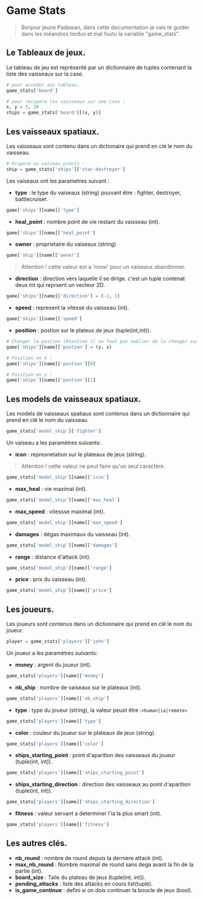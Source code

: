 # Game Stats
> Bonjour jeune Padawan, dans cette documentation je vais te guider dans les méandres tordus et mal foutu la variable "game_stats".

## Le Tableaux de jeux.
Le tableau de jeu est représenté par un dictionnaire de tuples contenant la liste des vaisseaux sur la case.

```python
# pour acceder aux tableau.
game_stats['board']

# pour recupere les vaisseaux sur une case :
x, y = 5, 10
chips = game_stats['board'][(x, y)]
```

## Les vaisseaux spatiaux.
Les vaisseaux sont contenu dans un dictionaire qui prend en clé le nom du vaisseau.

```python
# Rcupere un vaiseau precis :
ship = game_stats['ships']['star-destroyer']
```

Les vaiseaux ont les parametres suivant :
- **type** : le type du vaiseaux (string) pouvant être : fighter, destroyer, battlecruiser.
```python
game['ships'][name]['type']
```

- **heal_point** : nombre point de vie restant du vaisseau (int).
```python
game['ships'][name]['heal_point']
```

- **owner** : proprietaire du vaiseaux (string)
```python
game['ship'][name]['owner']
```
> Attention ! cette valeur est a '*none*' pour un vaiseaux abandonner.

- **direction** : direction vers laquelle il se dirige. c'est un tuple contenat deux int qui reprsent un vecteur 2D.
```python
game['ships'][name]['direction'] = (-1, 1)
```

- **speed** : represent la vitesse du vaisseau (int).
```python
game['ships'][name]['speed']
```

- **position** : postion sur le plateux de jeux (tuple(int,int)).

```python
# Changer la postion (Atention il ne faut pas oublier de la changer sur le plateau de jeu !):
game['ships'][name]['postion'] = (y, x)

# Position en X :
game['ships'][name]['postion'][0]

# Position en y :
game['ships'][name]['postion'][1]
```

## Les models de vaisseaux spatiaux.
Les models de vaisseaux spatiaux sont contenus dans un dictionnaire qui prend en clé le nom du vaisseau.
```python
game_stats['model_ship']['fighter']
```

Un vaiseau a les paramètres suivants:
- **icon** : represnetation sur le plateaux de jeux (string).

> Attention ! cette valeur ne peut faire qu'un seul caractère.

```python
game_stats['model_ship'][name]['icon']
```
- **max_heal** : vie maximal (int).
```python
game_stats['model_ship'][name]['max_heal']
```
- **max_speed** : vitessse maximal (int).
```python
game_stats['model_ship'][name]['max_speed']
```
- **damages** : dégas maximaux du vaisseau (int).
```python
game_stats['model_ship'][name]['damages']
```
- **range** : distance d'attack (int).
```python
game_stats['model_ship'][name]['range']
```

- **price** : prix du vaisseau (int).
```python
game_stats['model_ship'][name]['price']
```

## Les joueurs.
Les joueurs sont contenus dans un dictionnaire qui prend en clé le nom du joueur.
```python
player = game_stats['players']['john']
```

Un joueur a les paramètres suivants:
- **money** : argent du joueur (int).
```python
game_stats['players'][name]['money']
```
- **nb_ship** : nombre de vaiseaux sur le plateaux (int).
```python
game_stats['players'][name]['nb_ship']
```
- **type** : type du joueur (string), la valeur peuxt être :```<human|ia|remote>```
```python
game_stats['players'][name]['type']
```
- **color** : couleur du joueur sur le plateaux de jeux (string).
```python
game_stats['players'][name]['color']
```
- **ships_starting_point** : point d'aparition des vaisseaux du joueur (tuple(int, int)).
```python
game_stats['players'][name]['ships_starting_point']
```
- **ships_starting_direction** : direction des vaisseaux au point d'aparition (tuple(int, int)).
```python
game_stats['players'][name]['ships_starting_direction']
```

- **fitness** : valeur servant a determiner l'ia la plus smart (int).
```python
game_stats['players'][name]['fitness']
``` 

## Les autres clés.
- **nb_round** : nombre de round depuis la derniere attack (int).
- **max_nb_round** : Nombre maximal de round sans dega avant la fin de la partie (int).
- **board_size** : Taile du plateau de jeux (tuple(int, int)).
- **pending_attacks** : liste des attacks en cours list(tuple).
- **is_game_continue** : defini si on dois continuer la boucle de jeux (bool).
